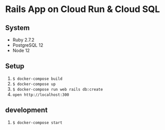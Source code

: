 # Rails App on Cloud Run & Cloud SQL

## System
 * Ruby 2.7.2
 * PostgreSQL 12
 * Node 12

## Setup
 1. `$ docker-compose build`
 2. `$ docker-compose up`
 3. `$ docker-compose run web rails db:create`
 4. `open http://localhost:300`

## development
 1. `$ docker-compose start`
